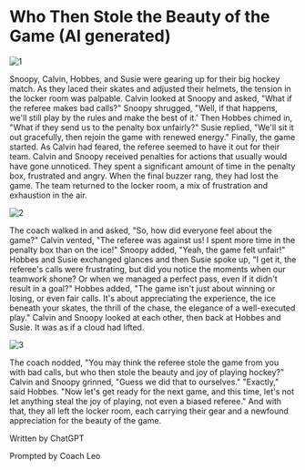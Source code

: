 # Who Then Stole the Beauty of the Game (AI generated)

![1](https://github.com/user-attachments/assets/731829b4-8ad9-4a7e-a3dd-db473bd9ffc6)

Snoopy, Calvin, Hobbes, and Susie were gearing up for their big hockey match. As they laced their skates and adjusted their helmets, the tension in the locker room was palpable. 
Calvin looked at Snoopy and asked, "What if the referee makes bad calls?" 
Snoopy shrugged, "Well, if that happens, we'll still play by the rules and make the best of it.' 
Then Hobbes chimed in, "What if they send us to the penalty box unfairly?" 
Susie replied, "We'll sit it out gracefully, then rejoin the game with renewed energy." 
Finally, the game started. As Calvin had feared, the referee seemed to have it out for their team. Calvin and Snoopy received penalties for actions that usually would have gone unnoticed. They spent a significant amount of time in the 
penalty box, frustrated and angry. 
When the final buzzer rang, they had lost the game. The team returned to the locker room, a mix of frustration and exhaustion in the air. 

![2](https://github.com/user-attachments/assets/f361c2cb-4129-4019-833a-bc4f9bd758b3)

The coach walked in and asked, "So, how did everyone feel about the game?" 
Calvin vented, "The referee was against us! I spent more time in the penalty box than on the ice!" 
Snoopy added, "Yeah, the game felt unfair!" 
Hobbes and Susie exchanged glances and then Susie spoke up, "I get it, the referee's calls were frustrating, but did you notice the moments when our teamwork shone? Or when we managed a perfect pass, even if it didn't result in a goal?" 
Hobbes added, "The game isn't just about winning or losing, or even fair calls. It's about appreciating the experience, the ice beneath your skates, the thrill of the chase, the elegance of a well-executed play." 
Calvin and Snoopy looked at each other, then back at Hobbes and Susie. It was as if a cloud had lifted. 

![3](https://github.com/user-attachments/assets/7814bd7b-5593-4338-ba73-2d817c60e305)

The coach nodded, "You may think the referee stole the game from you with bad calls, but who then stole the beauty and joy of playing hockey?" 
Calvin and Snoopy grinned, "Guess we did that to ourselves." 
"Exactly," said Hobbes. "Now let's get ready for the next game, and this time, let's not let anything steal the joy of playing, not even a biased referee." 
And with that, they all left the locker room, each carrying their gear and a newfound appreciation for the beauty of the game. 

Written by ChatGPT 

Prompted by Coach Leo
